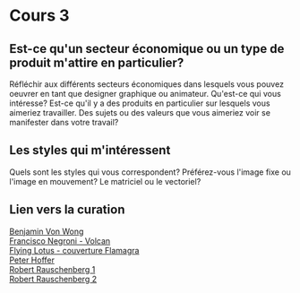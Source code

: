 # Cours 3
## Est-ce qu'un secteur économique ou un type de produit m'attire en particulier? 
Réfléchir aux différents secteurs économiques dans lesquels vous pouvez oeuvrer en tant que designer graphique ou animateur. Qu'est-ce qui vous intéresse? Est-ce qu'il y a des produits en particulier sur lesquels vous aimeriez travailler. Des sujets ou des valeurs que vous aimeriez voir se manifester dans votre travail? 
## Les styles qui m'intéressent
Quels sont les styles qui vous correspondent? Préférez-vous l'image fixe ou l'image en mouvement? Le matriciel ou le vectoriel?
## Lien vers la curation
[Benjamin Von Wong](https://www.vonwong.com/)   
[Francisco Negroni - Volcan](https://www.francisconegroni.com/index/G0000VAA3Kkm57jo/I0000AhKpiWZvYk4)   
[Flying Lotus - couverture Flamagra](https://img.discogs.com/-8-h7ha75YjVN1M97cwMT5DqeZQ=/fit-in/600x623/filters:strip_icc():format(jpeg):mode_rgb():quality(90)/discogs-images/R-13674046-1558770700-5545.jpeg.jpg)   
[Peter Hoffer](http://www.peterhoffer.com/works/)   
[Robert Rauschenberg 1](https://www.rauschenbergfoundation.org/sites/default/files/2021-10/85.022_00.jpg)   
[Robert Rauschenberg 2](https://www.rauschenbergfoundation.org/sites/default/files/2021-12/85.052_00.jpg)   

